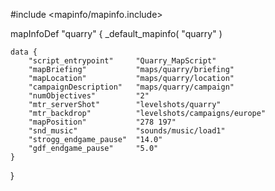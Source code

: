 
#include <mapinfo/mapinfo.include>

mapInfoDef "quarry" {
	_default_mapinfo( "quarry" )

	data {
		"script_entrypoint"		"Quarry_MapScript"
		"mapBriefing"			"maps/quarry/briefing"
		"mapLocation"			"maps/quarry/location"
		"campaignDescription"	"maps/quarry/campaign"
		"numObjectives"			"2"
		"mtr_serverShot"		"levelshots/quarry"
		"mtr_backdrop"			"levelshots/campaigns/europe"
		"mapPosition"			"278 197"
		"snd_music"				"sounds/music/load1"
		"strogg_endgame_pause"	"14.0"
		"gdf_endgame_pause"		"5.0"
	}
}


